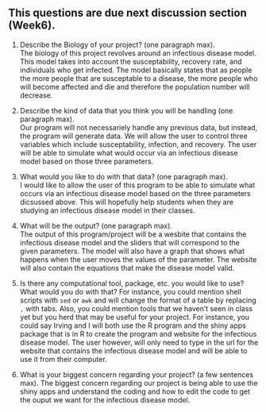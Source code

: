 ## This questions are due next discussion section (Week6).

1. Describe the Biology of your project? (one paragraph max).  
    The biology of this project revolves around an infectious disease model. This model takes into account the susceptability, recovery rate, and individuals who get infected. The model basically states that as people the more people that are susceptable to a disease, the more people who will become affected and die and therefore the population number will decrease. 

2. Describe the kind of data that you think you will be handling (one paragraph max).  
  Our program will not necessariely handle any previous data, but instead, the program will generate data. We will allow the user to control three variables which include susceptability, infection, and recovery. The user will be able to simulate what would occur via an infectious disease model based on those three parameters. 

3. What would you like to do with that data? (one paragraph max).  
  I would like to allow the user of this program to be able to simulate what occurs via an infectious disease model based on the three parameters dicsussed above. This will hopefully help students when they are studying an infectious disease model in their classes.

4. What will be the output? (one paragraph max).  
  The output of this program/project will be a wesbite that contains the infectious disease model and the sliders that will correspond to the given parameters. The model will also have a graph that shows what happens when the user moves the values of the parameter. The website will also contain the equations that make the disease model valid. 

5. Is there any computational tool, package, etc. you would like to use? What would you do with that? For instance, you could mention shell scripts with `sed` or `awk` and will change the format of a table by replacing `,` with tabs. 
Also, you could mention tools that we haven’t seen in class yet but you herd that may be useful for your project. 
For instance, you could say 
Irving and I will both use the R program and the shiny apps package that is in R to create the program and website for the infectious disease model. The user however, will only need to type in the url for the website that contains the infectious disease model and will be able to use it from their computer. 

6. What is your biggest concern regarding your project? (a few sentences max).
The biggest concern regarding our project is being able to use the shiny apps and understand the coding and how to edit the code to get the ouput we want for the infectious disease model. 
